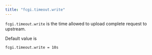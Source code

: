 ```yaml
---
title: "fcgi.timeout.write"
---
```


`fcgi.timeout.write` is the time allowed to upload complete request to upstream.

Default value is

```
fcgi.timeout.write = 10s
```
